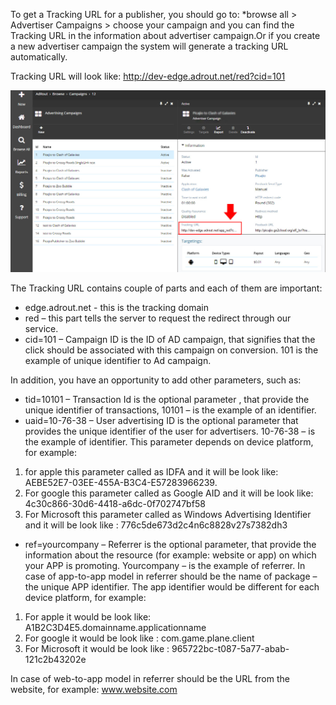 
To get a Tracking URL for a publisher, you should go to: *browse all > Advertiser Campaigns > choose your campaign  and you can find the Tracking URL in the information about advertiser campaign.Or if you create a new advertiser campaign the system will generate a tracking URL automatically.

Tracking URL will look like:
http://dev-edge.adrout.net/red?cid=101

![](../images/tracking-url.jpg)

The Tracking URL contains couple of parts and each of them are important:

*	edge.adrout.net - this is the tracking domain 
*	red – this part tells the server to request the redirect through our service.
*	cid=101 – Campaign ID is the ID of  AD campaign, that signifies that the click should be associated with this campaign on conversion. 101 is the example of unique identifier to Ad campaign.

In addition, you have an opportunity to add other parameters, such as:

*	tid=10101 – Transaction Id is the optional parameter , that provide the unique identifier of transactions, 10101 – is the example of an identifier.
*	uaid=10-76-38 – User advertising ID is the optional parameter that provides the unique identifier of the user for advertisers. 10-76-38 – is the example of identifier. This parameter depends on device platform, for example:  
   1.	for apple this parameter called as IDFA  and it will be look like: AEBE52E7-03EE-455A-B3C4-E57283966239.  
   2. For google this parameter called as Google AID and it will be look like: 4c30c866-30d6-4418-a6dc-0f702747bf58
   3.	For Microsoft this parameter called as Windows Advertising Identifier and it will be look like :  776c5de673d2c4n6c8828v27s7382dh3
*	ref=yourcompany – Referrer is the optional parameter, that provide the information about the resource (for example: website or app) on which your APP is promoting. Yourcompany – is the example of referrer. In case of app-to-app model in referrer should be the name of package – the unique APP identifier. The app identifier would be different for each device platform, for example:
   1.	For apple it would be look like: A1B2C3D4E5.domainname.applicationname
   2.	For google it would be look like : com.game.plane.client
   3.	For Microsoft it would be look like : 965722bc-t087-5a77-abab-121c2b43202e

In case of web-to-app model in referrer should be the URL from the website, for example: www.website.com
